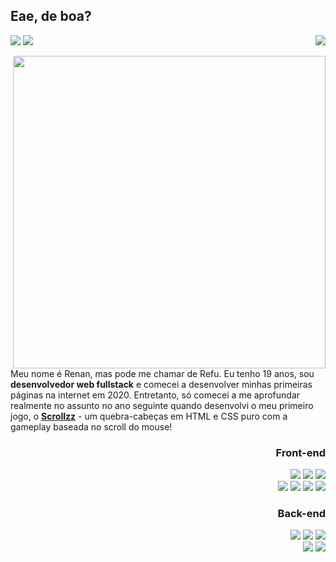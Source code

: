 <h2>Eae, de boa?</h2>

<p>
  <a target="_blank" href="mailto:renanfreitas.contato@gmail.com"><img src="https://img.shields.io/badge/Gmail-D14836?style=flat-square&logo=gmail&logoColor=white"/></a>
  <a target="_blank" href="https://discord.com/users/412685400847679508"><img src="https://img.shields.io/badge/Discord-%237289DA.svg?style=flat-square&logo=discord&logoColor=white"/></a>
  <img align="right" src="https://api.visitorbadge.io/api/visitors?path=refusado&labelColor=%232e3440&countColor=%23c7ced9&style=flat-square&labelStyle=lower" />
</p>

<img width="500px" align="right" src="https://github-readme-stats.vercel.app/api?username=refusado&count_private=true&show_icons=true&theme=nord&hide_title=true" />

<p align="left">Meu nome é Renan, mas pode me chamar de Refu. Eu tenho 19 anos, sou <b>desenvolvedor web fullstack</b> e comecei a desenvolver minhas primeiras páginas na internet em 2020. Entretanto, só comecei a me aprofundar realmente no assunto no ano seguinte quando desenvolvi o meu primeiro jogo, o <a href="https://github.com/refusado/scrollzz"><b>Scrollzz</b></a> - um quebra-cabeças em HTML e CSS puro com a gameplay baseada no scroll do mouse!</p>

<div width="400px" align="right">

  <div>
      <h3>Front-end</h3>
      <img src="https://img.shields.io/badge/javascript-%23323330.svg?style=for-the-badge&logo=javascript&logoColor=%23F7DF1E"/>
      <img src="https://img.shields.io/badge/angular-%23DD0031.svg?style=for-the-badge&logo=angular&logoColor=white"/>
      <img src="https://img.shields.io/badge/typescript-%23007ACC.svg?style=for-the-badge&logo=typescript&logoColor=white"/>
      <br>
      <img src="https://img.shields.io/badge/html5-%23E34F26.svg?style=for-the-badge&logo=html5&logoColor=white"/>
      <img src="https://img.shields.io/badge/css3-%231572B6.svg?style=for-the-badge&logo=css3&logoColor=white"/>
      <img src="https://img.shields.io/badge/tailwindcss-%2338B2AC.svg?style=for-the-badge&logo=tailwind-css&logoColor=white"/>
      <img src="https://img.shields.io/badge/bootstrap-%23563D7C.svg?style=for-the-badge&logo=bootstrap&logoColor=white"/>
  </div>

  <div>
      <h3>Back-end</h3>
      <img src="https://img.shields.io/badge/php-%23777BB4.svg?style=for-the-badge&logo=php&logoColor=white"/>
      <img src="https://img.shields.io/badge/laravel-%23FF2D20.svg?style=for-the-badge&logo=laravel&logoColor=white"/>
      <img src="https://img.shields.io/badge/mysql-%2300f.svg?style=for-the-badge&logo=mysql&logoColor=white"/>
      <br>
      <img src="https://img.shields.io/badge/node.js-6DA55F?style=for-the-badge&logo=node.js&logoColor=white"/>
      <img src="https://img.shields.io/badge/MongoDB-%234ea94b.svg?style=for-the-badge&logo=mongodb&logoColor=white"/>
  </div>
</div>

